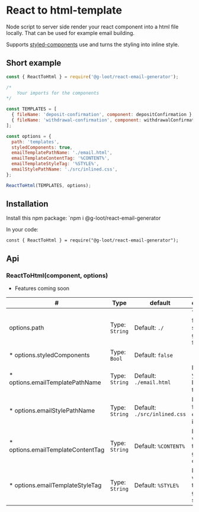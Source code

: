 # React to html-template

Node script to server side render your react component into a html file locally. That can be used for example email building.

Supports [styled-components](https://styled-components.com/) use and turns the styling into inline style.

## Short example

```js
const { ReactToHtml } = require('@g-loot/react-email-generator');

/*
    Your imports for the components
*/

const TEMPLATES = [
  { fileName: 'deposit-confirmation', component: depositConfirmation },
  { fileName: 'withdrawal-confirmation', component: withdrawalConfirmation },
];

const options = {
  path: 'templates',
  styledComponents: true,
  emailTemplatePathName: './email.html',
  emailTemplateContentTag: '%CONTENT%',
  emailTemplateStyleTag: '%STYLE%',
  emailStylePathName: './src/inlined.css',
};

ReactToHtml(TEMPLATES, options);
```

## Installation

Install this npm package:
`npm i @g-loot/react-email-generator

In your code:

```
const { ReactToHtml } = require("@g-loot/react-email-generator");
```

## Api

### ReactToHtml(component, options)

- Features coming soon

| #                                  | Type           | default                      | description                                       |
| ---------------------------------- | -------------- | ---------------------------- | ------------------------------------------------- |
| options.path                       | Type: `String` | Default: `./`                | Target folder to save the generated files to      |
| \* options.styledComponents        | Type: `Bool`   | Default: `false`             |                                                   |
| \* options.emailTemplatePathName   | Type: `String` | Default: `./email.html`      | Provide your own html-template                    |
| \* options.emailStylePathName      | Type: `String` | Default: `./src/inlined.css` | Provide css files to be embedded in <head></head> |
| \* options.emailTemplateContentTag | Type: `String` | Default: `%CONTENT%`         | Identifier where to target the generated content. |
| \* options.emailTemplateStyleTag   | Type: `String` | Default: `%STYLE%`           | Identifier where to target the generated styles.  |
